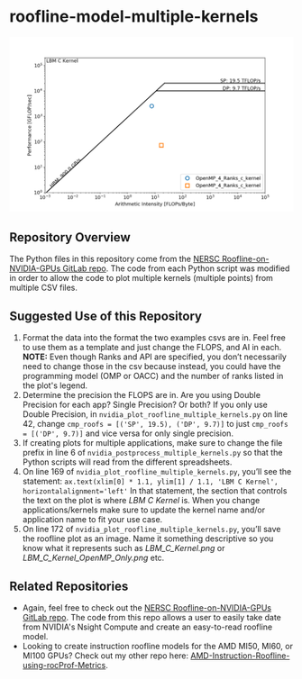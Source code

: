 # roofline-model-multiple-kernels

![alt text](https://github.com/Techercise/roofline-model-multiple-kernels/blob/main/Example_Roofline_Plot/LBM_C_Kernel.png)

## Repository Overview

The Python files in this repository come from the [NERSC Roofline-on-NVIDIA-GPUs GitLab repo](https://gitlab.com/NERSC/roofline-on-nvidia-gpus). The code from each Python script was modified in order to allow the code to plot multiple kernels (multiple points) from multiple CSV files.

## Suggested Use of this Repository
1. Format the data into the format the two examples csvs are in. Feel free to use them as a template and just change the FLOPS, and AI in each. **NOTE:** Even though Ranks and API are specified, you don’t necessarily need to change those in the csv because instead, you could have the programming model (OMP or OACC) and the number of ranks listed in the plot's legend.
2. Determine the precision the FLOPS are in. Are you using Double Precision for each app? Single Precision? Or both? If you only use Double Precision, in `nvidia_plot_roofline_multiple_kernels.py` on line 42, change `cmp_roofs = [('SP', 19.5), ('DP', 9.7)]` to just `cmp_roofs = [('DP', 9.7)]` and vice versa for only single precision.
3. If creating plots for multiple applications, make sure to change the file prefix in line 6 of `nvidia_postprocess_multiple_kernels.py` so that the Python scripts will read from the different spreadsheets.
4. On line 169 of `nvidia_plot_roofline_multiple_kernels.py`, you’ll see the statement:
`ax.text(xlim[0] * 1.1, ylim[1] / 1.1, 'LBM C Kernel', horizontalalignment='left'`
In that statement, the section that controls the text on the plot is where _LBM C Kernel_ is. When you change applications/kernels make sure to update the kernel name and/or application name to fit your use case.
5. On line 172 of `nvidia_plot_roofline_multiple_kernels.py`, you’ll save the roofline plot as an image. Name it something descriptive so you know what it represents such as _LBM_C_Kernel.png_ or _LBM_C_Kernel_OpenMP_Only.png_ etc.

## Related Repositories
* Again, feel free to check out the [NERSC Roofline-on-NVIDIA-GPUs GitLab repo](https://gitlab.com/NERSC/roofline-on-nvidia-gpus). The code from this repo allows a user to easily take date from NVIDIA's Nsight Compute and create an easy-to-read roofline model.
* Looking to create instruction roofline models for the AMD MI50, MI60, or MI100 GPUs? Check out my other repo here: [AMD-Instruction-Roofline-using-rocProf-Metrics](https://github.com/Techercise/AMD-Instruction-Roofline-using-rocProf-Metrics).
